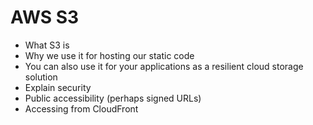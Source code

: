 # AWS S3

- What S3 is
- Why we use it for hosting our static code
- You can also use it for your applications as a resilient cloud storage solution
- Explain security
- Public accessibility (perhaps signed URLs)
- Accessing from CloudFront
